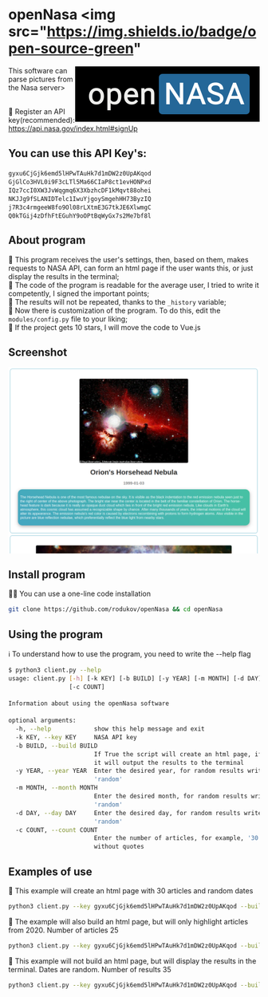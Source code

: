 # openNasa <img src="https://img.shields.io/badge/open-source-green"
<img align="right" alt="Preview" src="./preview/logo.png"/>
This software can parse pictures from the Nasa server><br><br>

🔻 Register an API key(recommended): https://api.nasa.gov/index.html#signUp<br>
## You can use this API Key's:
`gyxu6CjGjk6emd5lHPwTAuHk7d1mDW2z0UpAKqod` `GjGlCo3HVL0i9F3cLTl5Ma66CIaP8ct1evHONPxd` <br>
`IQz7ccI0XW3JvWqgmq6X3XbzhcDF1kMqvt88ohei` `NKJJg9fSLANIDTelc1IwuYjgoySmgehHH73ByzIQ` <br>
`j7R3c4rmgeeW8fo9Ol08rLXtmE3G7tkJE6XlwmgC` `Q0kTGij4zDfhFtEGuhY9oOPtBqWyGx7s2Me7bf8l` <br>

## About program
🔺 This program receives the user's settings, then, based on them, makes requests to NASA API, can form an html page if the user wants this, or just display the results in the terminal;<br>
🔺 The code of the program is readable for the average user, I tried to write it competently, I signed the important points;<br>
🔺 The results will not be repeated, thanks to the `_history` variable;<br>
🔺 Now there is customization of the program. To do this, edit the `modules/config.py` file to your liking;<br>
🔺 If the project gets 10 stars, I will move the code to Vue.js<br>

## Screenshot
<img align="center" alt="Preview" src="./preview/screenshot1.png"/>

## Install program
👨‍💻 You can use a one-line code installation
```bash
git clone https://github.com/rodukov/openNasa && cd openNasa
```

## Using the program
ℹ️ To understand how to use the program, you need to write the --help flag
```bash
$ python3 client.py --help
usage: client.py [-h] [-k KEY] [-b BUILD] [-y YEAR] [-m MONTH] [-d DAY]
                 [-c COUNT]

Information about using the openNasa software

optional arguments:
  -h, --help            show this help message and exit
  -k KEY, --key KEY     NASA API key
  -b BUILD, --build BUILD
                        If True the script will create an html page, if False
                        it will output the results to the terminal
  -y YEAR, --year YEAR  Enter the desired year, for random results write
                        'random'
  -m MONTH, --month MONTH
                        Enter the desired month, for random results write
                        'random'
  -d DAY, --day DAY     Enter the desired day, for random results write
                        'random'
  -c COUNT, --count COUNT
                        Enter the number of articles, for example, '30',
                        without quotes
```

## Examples of use
📌 This example will create an html page with 30 articles and random dates
```bash
python3 client.py --key gyxu6CjGjk6emd5lHPwTAuHk7d1mDW2z0UpAKqod --build True --year random --month random --day random --count 30
```
📌 The example will also build an html page, but will only highlight articles from 2020. Number of articles 25
```bash
python3 client.py --key gyxu6CjGjk6emd5lHPwTAuHk7d1mDW2z0UpAKqod --build True --year 2020 --month random --day random --count 25
```
📌 This example will not build an html page, but will display the results in the terminal. Dates are random. Number of results 35
```bash
python3 client.py --key gyxu6CjGjk6emd5lHPwTAuHk7d1mDW2z0UpAKqod --build False --year random --month random --day random --count 35
```

